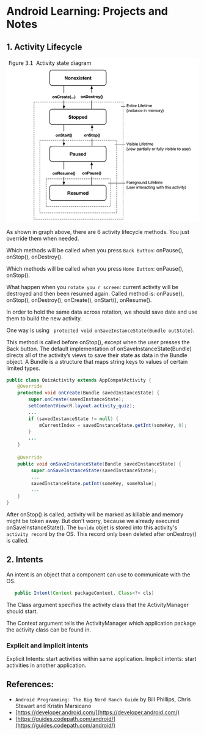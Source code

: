 # Android Learning: Projects and Notes

## 1. Activity Lifecycle
![Image of activity lifecycle](https://github.com/DaiJiChen/Android_Learning/blob/main/Readme/Activity_Lifecycle.jpg?raw=true)

As shown in graph above, there are 6 activity lifecycle methods. You just override them when needed.

Which methods will be called when you press `Back Button`: onPause(), onStop(), onDestroy().

Which methods will be called when you press `Home Button`: onPause(), onStop().

What happen when you `rotate you r screen`: current activity will be destroyed and then been resumed again. Called method is: onPause(), onStop(), onDestroy(), onCreate(), onStart(), onResume().

In order to hold the same data across rotation, we should save date and use them to build the new activity.

One way is using ` protected void onSaveInstanceState(Bundle outState)`.
   
   This method is called before onStop(), except when the user presses the Back button. The default implementation of onSaveInstanceState(Bundle) directs all of the activity’s views to save their state as data in the Bundle object. A Bundle is a structure that maps string keys to values of certain limited types.
```java
public class QuizActivity extends AppCompatActivity {
    @Override
    protected void onCreate(Bundle savedInstanceState) {
        super.onCreate(savedInstanceState);
        setContentView(R.layout.activity_quiz);
        ...
        if (savedInstanceState != null) {
            mCurrentIndex = savedInstanceState.getInt(someKey, 0);
        }
        ...
    }
    
    @Override
    public void onSaveInstanceState(Bundle savedInstanceState) {
         super.onSaveInstanceState(savedInstanceState);
         ...
         savedInstanceState.putInt(someKey, someValue);
         ...
    }
}
```

After onStop() is called, activity will be marked as killable and memory might be token away. But don't worry, because we already execured onSaveInstanceState(). The `bunlde` objet is stored into this activity's `activity record` by the OS. This record only been deleted after onDestroy() is called.

## 2. Intents
An intent is an object that a component can use to communicate with the OS.
```java
   public Intent(Context packageContext, Class<?> cls)
  ```
The Class argument specifies the activity class that the ActivityManager should start. 

The Context argument tells the ActivityManager which application package the activity class can be found in.

### Explicit and implicit intents

Explicit Intents: start activities within same application.
Implicit intents: start activities in another application.


## References:
- `Android Programming: The Big Nerd Ranch Guide` by Bill Phillips, Chris Stewart and Kristin Marsicano
- [https://developer.android.com/](https://developer.android.com/)
- [https://guides.codepath.com/android/](https://guides.codepath.com/android/)
